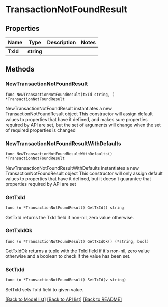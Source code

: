 # TransactionNotFoundResult

## Properties

Name | Type | Description | Notes
------------ | ------------- | ------------- | -------------
**TxId** | **string** |  | 

## Methods

### NewTransactionNotFoundResult

`func NewTransactionNotFoundResult(txId string, ) *TransactionNotFoundResult`

NewTransactionNotFoundResult instantiates a new TransactionNotFoundResult object
This constructor will assign default values to properties that have it defined,
and makes sure properties required by API are set, but the set of arguments
will change when the set of required properties is changed

### NewTransactionNotFoundResultWithDefaults

`func NewTransactionNotFoundResultWithDefaults() *TransactionNotFoundResult`

NewTransactionNotFoundResultWithDefaults instantiates a new TransactionNotFoundResult object
This constructor will only assign default values to properties that have it defined,
but it doesn't guarantee that properties required by API are set

### GetTxId

`func (o *TransactionNotFoundResult) GetTxId() string`

GetTxId returns the TxId field if non-nil, zero value otherwise.

### GetTxIdOk

`func (o *TransactionNotFoundResult) GetTxIdOk() (*string, bool)`

GetTxIdOk returns a tuple with the TxId field if it's non-nil, zero value otherwise
and a boolean to check if the value has been set.

### SetTxId

`func (o *TransactionNotFoundResult) SetTxId(v string)`

SetTxId sets TxId field to given value.



[[Back to Model list]](../README.md#documentation-for-models) [[Back to API list]](../README.md#documentation-for-api-endpoints) [[Back to README]](../README.md)


